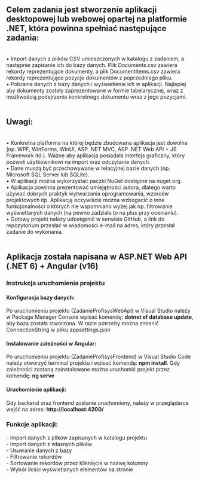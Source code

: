 <h2>Celem zadania jest stworzenie aplikacji desktopowej lub webowej opartej na platformie .NET, która
powinna spełniać następujące zadania:</h2><br>
• Import danych z plików CSV umieszczonych w katalogu z zadaniem, a następnie zapisanie ich
do bazy danych. Plik Documents.csv zawiera rekordy reprezentujące dokumenty, a plik
DocumentItems.csv zawiera rekordy reprezentujące pozycje dokumentów z poprzedniego
pliku.<br>
• Pobranie danych z bazy danych i wyświetlenie ich w aplikacji. Najlepiej aby dokumenty zostały
zaprezentowane w formie tabelarycznej, wraz z możliwością podejrzenia konkretnego
dokumentu wraz z jego pozycjami. <br> <br>
<h2>Uwagi:</h2><br>
• Konkretna platforma na której będzie zbudowana aplikacja jest dowolna (np. WPF, WinForms,
WinUI, ASP .NET MVC, ASP .NET Web API + JS Framework itd.). Ważne aby aplikacja
posiadała interfejs graficzny, który pozwoli użytkownikowi na import oraz odczytanie danych.<br>
• Dane muszą być przechowywane w relacyjnej bazie danych (np. Microsoft SQL Server lub
SQLite).<br>
• W aplikacji można wykorzystać paczki NuGet dostępne na nuget.org.<br>
• Aplikacja powinna prezentować umiejętności autora, dlatego warto używać dobrych praktyk
wytwarzania oprogramowania, wzorców projektowych itp. Aplikację oczywiście można
wzbogacić o inne funkcjonalności o których nie wspomniano wyżej jak np. filtrowanie
wyświetlanych danych (na pewno zadziała to na plus przy ocenianiu).<br>
• Gotowy projekt należy udostępnić w serwisie GitHub, a link do repozytorium przesłać w
wiadomości e-mail na adres, który przesłał zadanie do wykonania.<br><br>

<h2>Aplikacja została napisana w ASP.NET Web API (.NET 6) + Angular (v16) </h2>
<h3>Instrukcja uruchomienia projektu</h3>
<h4>Konfiguracja bazy danych:</h4>
Po uruchomieniu projektu (ZadanieProfisysWebApi) w Visual Studio należy w Package Manager Console wpisać komendę: <b>dotnet ef database update</b>, aby baza została stworzona. W razie potrzeby można zmienić ConnectionString w pliku appsettings.json <br>
<h4>Instalowanie zależności w Angular:</h4>
Po uruchomieniu projektu (ZadanieProfisysFrontend) w Visual Studio Code należy otworzyć terminal projektu i wpisać komendę: <b>npm install</b>. Gdy zależności zostaną zainstalowane można uruchomić projekt przez komendę: <b>ng serve</b><br>
<h4>Uruchomienie aplikacji:</h4>
Gdy backend oraz frontend zostanie uruchomiony, należy w przeglądarce wejść na adres: <b>http://localhost:4200/</b>

<h3>Funkcje aplikacji:</h3>
- Import danych z plików zapisanych w katalogu projektu<br>
- Import danych z własnych plików<br>
- Usuwanie danych z bazy<br>
- Filtrowanie rekordów<br>
- Sortowanie rekordów przez kliknięcie w nazwę kolumny<br>
- Wybór ilości wyświetlanych elementów na stronie<br>
